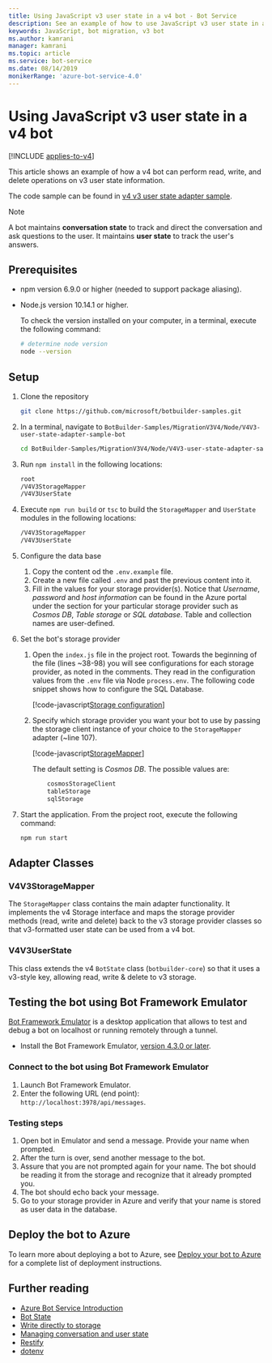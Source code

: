 ```yaml
---
title: Using JavaScript v3 user state in a v4 bot - Bot Service
description: See an example of how to use JavaScript v3 user state in a JavaScript v4 bot.
keywords: JavaScript, bot migration, v3 bot
ms.author: kamrani
manager: kamrani
ms.topic: article
ms.service: bot-service
ms.date: 08/14/2019
monikerRange: 'azure-bot-service-4.0'
---
```


<!-- This article is on hold -->

# Using JavaScript v3 user state in a v4 bot

[!INCLUDE [applies-to-v4](../../includes/applies-to-v4-current.md)]

This article shows an example of how a v4 bot can perform read, write, and delete operations on v3 user state information.

The code sample can be found in [v4 v3 user state adapter sample](https://github.com/microsoft/BotBuilder-Samples/tree/master/MigrationV3V4/Node/V4V3-user-state-adapter-sample-bot).

> [!NOTE]
> A bot maintains **conversation state** to track and direct the conversation and ask questions to the user. It maintains **user state** to track the user's answers.

## Prerequisites

- npm version 6.9.0 or higher (needed to support package aliasing).

- Node.js version 10.14.1 or higher.

    To check the version installed on your computer, in a terminal, execute the following command:

    ```bash
    # determine node version
    node --version
    ```

## Setup

1. Clone the repository

    ```bash
    git clone https://github.com/microsoft/botbuilder-samples.git
    ```

1. In a terminal, navigate to `BotBuilder-Samples/MigrationV3V4/Node/V4V3-user-state-adapter-sample-bot`

    ```bash
    cd BotBuilder-Samples/MigrationV3V4/Node/V4V3-user-state-adapter-sample-bot
    ```

1. Run `npm install` in the following locations:

    ```bash
    root
    /V4V3StorageMapper
    /V4V3UserState
    ```

1. Execute ``npm run build`` or ``tsc`` to build the `StorageMapper` and `UserState` modules in the following locations:

    ```bash
    /V4V3StorageMapper
    /V4V3UserState
    ```

1. Configure the data base

    1. Copy the content od the `.env.example` file.
    1. Create a new file called `.env` and past the previous content into it.
    1. Fill in the values for your storage provider(s).
        Notice that *Username*, *password* and *host information* can be found in the Azure portal under the section for your particular storage provider such as *Cosmos DB*, *Table storage* or *SQL database*. Table and collection names are user-defined.

1. Set the bot's storage provider

    1. Open the `index.js` file in the project root. Towards the beginning of the file (lines ~38-98) you will see configurations for each storage provider, as noted in the comments. They read in the configuration values from the `.env` file via Node `process.env`. The following code snippet shows how to configure the SQL Database.

        [!code-javascript[Storage configuration](~/../botbuilder-samples/MigrationV3V4/Node/V4V3-user-state-adapter-sample-bot/index.js?range=77-92)]

    1. Specify which storage provider you want your bot to use by passing the storage client instance of your choice to the `StorageMapper` adapter (~line 107).

        [!code-javascript[StorageMapper](~/../botbuilder-samples/MigrationV3V4/Node/V4V3-user-state-adapter-sample-bot/index.js?range=105-107)]

        The default setting is *Cosmos DB*. The possible values are:

        ```bash
            cosmosStorageClient
            tableStorage
            sqlStorage
        ```

1. Start the application. From the project root, execute the following command:

    ```bash
    npm run start
    ```

## Adapter Classes

### V4V3StorageMapper

The `StorageMapper` class contains the main adapter functionality. It implements the v4 Storage interface and maps the storage provider methods (read, write and delete) back to the v3 storage provider classes so that v3-formatted user state can be used from a v4 bot.

### V4V3UserState

This class extends the v4 `BotState` class (`botbuilder-core`) so that it uses a v3-style key, allowing read, write & delete to v3 storage.

## Testing the bot using Bot Framework Emulator

[Bot Framework Emulator][5] is a desktop application that allows to test and debug a bot on localhost or running remotely through a tunnel.

- Install the Bot Framework Emulator, [version 4.3.0 or later][6].

### Connect to the bot using Bot Framework Emulator

1. Launch Bot Framework Emulator.
1. Enter the following URL (end point): `http://localhost:3978/api/messages`.

### Testing steps

1. Open bot in Emulator and send a message. Provide your name when prompted.
1. After the turn is over, send another message to the bot.
1. Assure that you are not prompted again for your name. The bot should be reading it from the storage and recognize that it already prompted you.
1. The bot should echo back your message.
1. Go to your storage provider in Azure and verify that your name is stored as user data in the database.

## Deploy the bot to Azure

To learn more about deploying a bot to Azure, see [Deploy your bot to Azure][40] for a complete list of deployment instructions.

## Further reading

- [Azure Bot Service Introduction][21]
- [Bot State][7]
- [Write directly to storage][8]
- [Managing conversation and user state][9]
- [Restify][30]
- [dotenv][31]

[3]: https://aka.ms/botframework-emulator-github
[5]: https://github.com/microsoft/botframework-emulator
[6]: https://github.com/Microsoft/BotFramework-Emulator/releases
[7]: https://docs.microsoft.com/azure/bot-service/bot-builder-storage-concept
[8]: https://docs.microsoft.com/azure/bot-service/bot-builder-howto-v4-storage?tabs=javascript
[9]: https://docs.microsoft.com/azure/bot-service/bot-builder-howto-v4-state?tabs=javascript
[21]: ../../bot-service-overview-introduction.md
[30]: https://www.npmjs.com/package/restify
[31]: https://www.npmjs.com/package/dotenv
[40]: ../../bot-builder-deploy-az-cli.md
